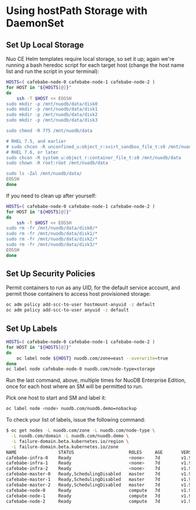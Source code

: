 # Using hostPath Storage with DaemonSet

## Set Up Local Storage

Nuo CE Helm templates require local storage, so set it up; again we're running a bash heredoc script for each target host (change the host name list and run the script in your terminal):

```bash
HOSTS=( cafebabe-node-0 cafebabe-node-1 cafebabe-node-2 )
for HOST in "${HOSTS[@]}"
do
    ssh -T $HOST << EOSSH
sudo mkdir -p /mnt/nuodb/data/disk0
sudo mkdir -p /mnt/nuodb/data/disk1
sudo mkdir -p /mnt/nuodb/data/disk2
sudo mkdir -p /mnt/nuodb/data/disk3

sudo chmod -R 775 /mnt/nuodb/data

# RHEL 7.5, and earlier
# sudo chcon -R unconfined_u:object_r:svirt_sandbox_file_t:s0 /mnt/nuodb/data
# RHEL 7.6, or later
sudo chcon -R system_u:object_r:container_file_t:s0 /mnt/nuodb/data
sudo chown -R root:root /mnt/nuodb/data

sudo ls -Zal /mnt/nuodb/data/
EOSSH
done
```

If you need to clean up after yourself:

```bash
HOSTS=( cafebabe-node-0 cafebabe-node-1 cafebabe-node-2 )
for HOST in "${HOSTS[@]}"
do
    ssh -T $HOST << EOSSH
sudo rm -fr /mnt/nuodb/data/disk0/*
sudo rm -fr /mnt/nuodb/data/disk1/*
sudo rm -fr /mnt/nuodb/data/disk2/*
sudo rm -fr /mnt/nuodb/data/disk3/*
EOSSH
done
```

## Set Up Security Policies

Permit containers to run as any UID, for the default service account, and permit those containers to access host provisioned storage:

```bash
oc adm policy add-scc-to-user hostmount-anyuid -z default
oc adm policy add-scc-to-user anyuid -z default
```

## Set Up Labels

```bash
HOSTS=( cafebabe-node-0 cafebabe-node-1 cafebabe-node-2 )
for HOST in "${HOSTS[@]}"
do
    oc label node ${HOST} nuodb.com/zone=east --overwrite=true
done
oc label node cafebabe-node-0 nuodb.com/node-type=storage
```

Run the last command, above, multiple times for NuoDB Enterprise Edition,
once for each host where an SM will be permitted to run.

Pick one host to start and SM and label it:

```bash
oc label node <node> nuodb.com/nuodb.demo=nobackup
```

To check your list of labels, issue the following command:

```bash
$ oc get nodes -L nuodb.com/zone -L nuodb.com/node-type \
  -L nuodb.com/domain -L nuodb.com/nuodb.demo \
  -L failure-domain.beta.kubernetes.io/region \
  -L failure-domain.beta.kubernetes.io/zone
NAME                STATUS                     ROLES     AGE       VERSION             ZONE      NODE-TYPE   DOMAIN    NUODB.DEMO
cafebabe-infra-0    Ready                      <none>    7d        v1.9.1+a0ce1bc657                                   
cafebabe-infra-1    Ready                      <none>    7d        v1.9.1+a0ce1bc657                                   
cafebabe-infra-2    Ready                      <none>    7d        v1.9.1+a0ce1bc657                                   
cafebabe-master-0   Ready,SchedulingDisabled   master    7d        v1.9.1+a0ce1bc657                                   
cafebabe-master-1   Ready,SchedulingDisabled   master    7d        v1.9.1+a0ce1bc657                                   
cafebabe-master-2   Ready,SchedulingDisabled   master    7d        v1.9.1+a0ce1bc657                                   
cafebabe-node-0     Ready                      compute   7d        v1.9.1+a0ce1bc657   east      storage               
cafebabe-node-1     Ready                      compute   7d        v1.9.1+a0ce1bc657   east                            
cafebabe-node-2     Ready                      compute   7d        v1.9.1+a0ce1bc657   east                            
```
